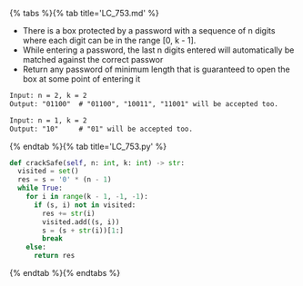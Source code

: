 {% tabs %}{% tab title='LC_753.md' %}

* There is a box protected by a password with a sequence of n digits where each digit can be in the range [0, k - 1].
* While entering a password, the last n digits entered will automatically be matched against the correct passwor
* Return any password of minimum length that is guaranteed to open the box at some point of entering it

```txt
Input: n = 2, k = 2
Output: "01100"  # "01100", "10011", "11001" will be accepted too.

Input: n = 1, k = 2
Output: "10"     # "01" will be accepted too.
```

{% endtab %}{% tab title='LC_753.py' %}

```py
def crackSafe(self, n: int, k: int) -> str:
  visited = set()
  res = s = '0' * (n - 1)
  while True:
    for i in range(k - 1, -1, -1):
      if (s, i) not in visited:
        res += str(i)
        visited.add((s, i))
        s = (s + str(i))[1:]
        break
    else:
      return res
```

{% endtab %}{% endtabs %}
